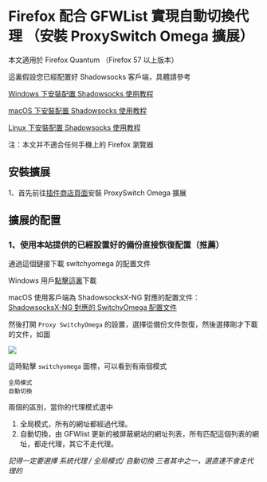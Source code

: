 # Firefox 配合 GFWList 實現自動切換代理 （安裝 ProxySwitch Omega 擴展）  
本文適用於 Firefox Quantum （Firefox 57 以上版本）  

這裏假設您已經配置好 Shadowsocks 客戶端，具體請參考

[Windows 下安裝配置 Shadowsocks 使用教程](https://github.com/Shadowsocks-Wiki/shadowsocks/blob/master/2-windows-settings.md)

[macOS 下安裝配置 Shadowsocks 使用教程](https://github.com/Shadowsocks-Wiki/shadowsocks/blob/master/3-macos-settings.md)

[Linux 下安裝配置 Shadowsocks 使用教程](https://github.com/Shadowsocks-Wiki/shadowsocks/blob/master/6-linux-settings.md)

注：本文并不適合任何手機上的 Firefox 瀏覽器

## 安裝擴展

1、首先前往[插件商店頁面](https://addons.mozilla.org/zh-CN/firefox/addon/switchyomega/)安裝 ProxySwitch Omega 擴展

## 擴展的配置 

### 1、使用本站提供的已經設置好的備份直接恢復配置（推薦）

通過這個鏈接下載 switchyomega 的配置文件

Windows 用戶[點擊這裏](https://portal.shadowsocks.la/dl.php?type=d&id=64)下載

macOS 使用客戶端為 ShadowsocksX-NG 對應的配置文件：  
[ShadowsocksX-NG 對應的 SwitchyOmega 配置文件](https://portal.shadowsocks.la/dl.php?type=d&id=66)

然後打開 `Proxy SwitchyOmega` 的設置，選擇從備份文件恢復，然後選擇剛才下載的文件，如圖

![](https://ooo.0o0.ooo/2016/06/22/576a3a86d866b.png)

這時點擊 `switchyomega` 圖標，可以看到有兩個模式

```
全局模式
自動切換
```

兩個的區別，當你的代理模式選中

1. 全局模式，所有的網址都經過代理。
2. 自動切換，由 GFWlist 更新的被屏蔽網站的網址列表，所有匹配這個列表的網址，都走代理，其它不走代理。

*記得一定要選擇 系統代理 / 全局模式/ 自動切換 三者其中之一，選直連不會走代理的*
